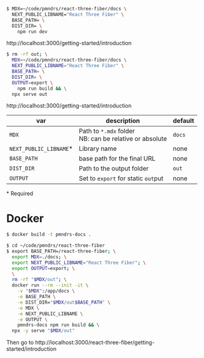 ```sh
$ MDX=~/code/pmndrs/react-three-fiber/docs \
  NEXT_PUBLIC_LIBNAME="React Three Fiber" \
  BASE_PATH= \
  DIST_DIR= \
    npm run dev
```

http://localhost:3000/getting-started/introduction

```sh
$ rm -rf out; \
  MDX=~/code/pmndrs/react-three-fiber/docs \
  NEXT_PUBLIC_LIBNAME="React Three Fiber" \
  BASE_PATH= \
  DIST_DIR= \
  OUTPUT=export \
    npm run build && \
  npx serve out
```

http://localhost:3000/getting-started/introduction

| var                     | description                                               | default |
| ----------------------- | --------------------------------------------------------- | ------- |
| `MDX`                   | Path to `*.mdx` folder<br>NB: can be relative or absolute | `docs`  |
| `NEXT_PUBLIC_LIBNAME`\* | Library name                                              | none    |
| `BASE_PATH`             | base path for the final URL                               | none    |
| `DIST_DIR`              | Path to the output folder                                 | `out`   |
| `OUTPUT`                | Set to `export` for static `out`put                       | none    |

\* Required

# Docker

```sh
$ docker build -t pmndrs-docs .
```

```sh
$ cd ~/code/pmndrs/react-three-fiber
$ export BASE_PATH=/react-three-fiber; \
  export MDX=./docs; \
  export NEXT_PUBLIC_LIBNAME="React Three Fiber"; \
  export OUTPUT=export; \
  \
  rm -rf "$MDX/out"; \
  docker run --rm --init -it \
    -v "$MDX":/app/docs \
    -e BASE_PATH \
    -e DIST_DIR="$MDX/out$BASE_PATH" \
    -e MDX \
    -e NEXT_PUBLIC_LIBNAME \
    -e OUTPUT \
    pmndrs-docs npm run build && \
  npx -y serve "$MDX/out"
```

Then go to http://localhost:3000/react-three-fiber/getting-started/introduction
